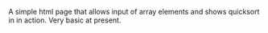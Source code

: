 A simple html page that allows input of array elements and shows quicksort in in action. Very basic at present.
